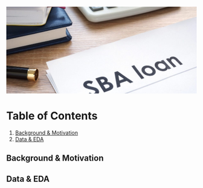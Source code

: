 ![](images/SBA_loan.jpg)

# Table of Contents
1. [Background & Motivation](#background)
2. [Data & EDA](#data)

## Background & Motivation <a name="background"></a>

## Data & EDA <a name="data"></a>
